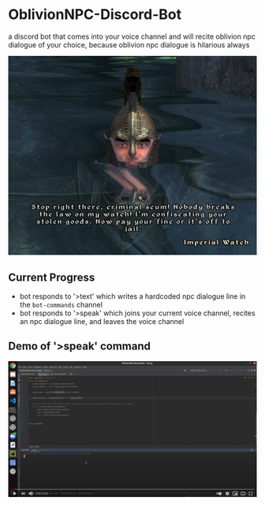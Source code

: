 # OblivionNPC-Discord-Bot
a discord bot that comes into your voice channel and will recite oblivion npc dialogue of your choice, because oblivion npc dialogue is hilarious always
<p align="center">
  <img src="./assets/pics/STOP_RIGHT_THERE_water.jpg" alt="oblivion guard">
</p>
 
 
 

## Current Progress
* bot responds to '>text' which writes a hardcoded npc dialogue line in the `bot-commands` channel
* bot responds to '>speak' which joins your current voice channel, recites an npc dialogue line, and leaves the voice channel

## Demo of '>speak' command
[![video thumbnail](./assets/pics/vid_pic.png)](https://www.youtube.com/watch?v=05AXXhTMg9g)


